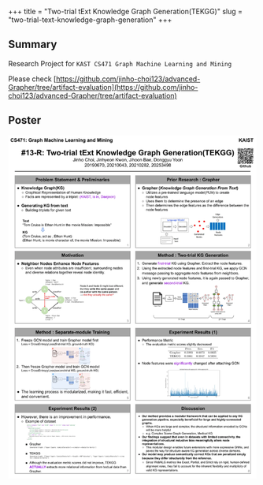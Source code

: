+++
title = "Two-trial tExt Knowledge Graph Generation(TEKGG)"
slug = "two-trial-text-knowledge-graph-generation"
+++

## Summary
Research Project for `KAST CS471 Graph Machine Learning and Mining`

Please check [https://github.com/jinho-choi123/advanced-Grapher/tree/artifact-evaluation](https://github.com/jinho-choi123/advanced-Grapher/tree/artifact-evaluation)

## Poster
<img src="tekgg-poster.png" alt="tekgg poster">
